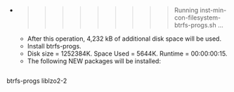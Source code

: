 * >>>>>>>>> Running inst-min-con-filesystem-btrfs-progs.sh ...
  * After this operation, 4,232 kB of additional disk space will be used.
  * Install btrfs-progs.
  * Disk size = 1252384K. Space Used = 5644K. Runtime = 00:00:00:15.
  * The following NEW packages will be installed:
  ```bash
btrfs-progs liblzo2-2
  ```
